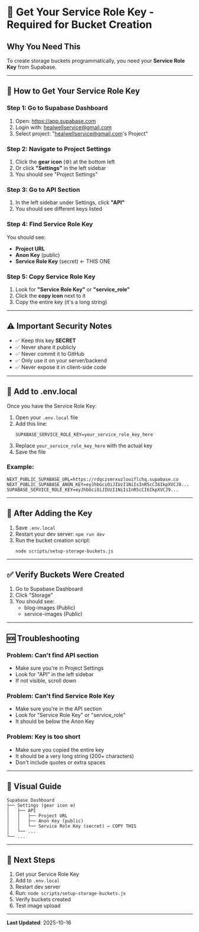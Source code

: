 # 🔑 Get Your Service Role Key - Required for Bucket Creation

## Why You Need This

To create storage buckets programmatically, you need your **Service Role Key** from Supabase.

---

## 📍 How to Get Your Service Role Key

### Step 1: Go to Supabase Dashboard

1. Open: https://app.supabase.com
2. Login with: healwellservice@gmail.com
3. Select project: "healwellservice@gmail.com's Project"

### Step 2: Navigate to Project Settings

1. Click the **gear icon** (⚙️) at the bottom left
2. Or click **"Settings"** in the left sidebar
3. You should see "Project Settings"

### Step 3: Go to API Section

1. In the left sidebar under Settings, click **"API"**
2. You should see different keys listed

### Step 4: Find Service Role Key

You should see:
- **Project URL**
- **Anon Key** (public)
- **Service Role Key** (secret) ← THIS ONE

### Step 5: Copy Service Role Key

1. Look for **"Service Role Key"** or **"service_role"**
2. Click the **copy icon** next to it
3. Copy the entire key (it's a long string)

---

## ⚠️ Important Security Notes

- ✅ Keep this key **SECRET**
- ✅ Never share it publicly
- ✅ Never commit it to GitHub
- ✅ Only use it on your server/backend
- ✅ Never expose it in client-side code

---

## 📝 Add to .env.local

Once you have the Service Role Key:

1. Open your `.env.local` file
2. Add this line:
   ```
   SUPABASE_SERVICE_ROLE_KEY=your_service_role_key_here
   ```
3. Replace `your_service_role_key_here` with the actual key
4. Save the file

### Example:
```
NEXT_PUBLIC_SUPABASE_URL=https://rdqczsmrxuzlouiflchq.supabase.co
NEXT_PUBLIC_SUPABASE_ANON_KEY=eyJhbGciOiJIUzI1NiIsInR5cCI6IkpXVCJ9...
SUPABASE_SERVICE_ROLE_KEY=eyJhbGciOiJIUzI1NiIsInR5cCI6IkpXVCJ9...
```

---

## 🚀 After Adding the Key

1. Save `.env.local`
2. Restart your dev server: `npm run dev`
3. Run the bucket creation script:
   ```
   node scripts/setup-storage-buckets.js
   ```

---

## ✅ Verify Buckets Were Created

1. Go to Supabase Dashboard
2. Click "Storage"
3. You should see:
   - blog-images (Public)
   - service-images (Public)

---

## 🆘 Troubleshooting

### Problem: Can't find API section
- Make sure you're in Project Settings
- Look for "API" in the left sidebar
- If not visible, scroll down

### Problem: Can't find Service Role Key
- Make sure you're in the API section
- Look for "Service Role Key" or "service_role"
- It should be below the Anon Key

### Problem: Key is too short
- Make sure you copied the entire key
- It should be a very long string (200+ characters)
- Don't include quotes or extra spaces

---

## 📸 Visual Guide

```
Supabase Dashboard
├── Settings (gear icon ⚙️)
│   ├── API
│   │   ├── Project URL
│   │   ├── Anon Key (public)
│   │   └── Service Role Key (secret) ← COPY THIS
│   └── ...
└── ...
```

---

## 🎯 Next Steps

1. Get your Service Role Key
2. Add to `.env.local`
3. Restart dev server
4. Run: `node scripts/setup-storage-buckets.js`
5. Verify buckets created
6. Test image upload

---

**Last Updated**: 2025-10-16


